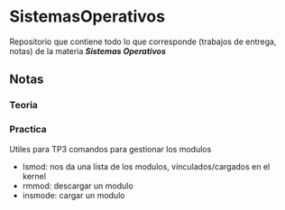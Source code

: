 # SistemasOperativos

Repositorio que contiene todo lo que corresponde (trabajos de entrega, notas) de la materia ***Sistemas Operativos***

## Notas

### Teoria 

### Practica 

Utiles para TP3
comandos para gestionar los modulos

- lsmod: nos da una lista de los modulos, vinculados/cargados en el kernel
- rmmod: descargar un modulo
- insmode: cargar un modulo